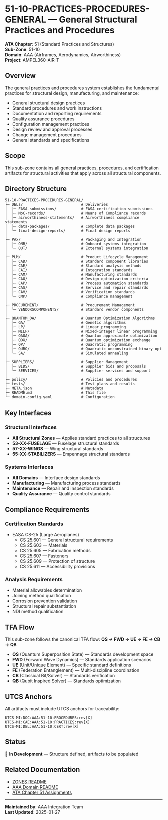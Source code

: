 # 51-10-PRACTICES-PROCEDURES-GENERAL — General Structural Practices and Procedures

**ATA Chapter**: 51 (Standard Practices and Structures)  
**Sub-Zone**: 51-10  
**Domain**: AAA (Airframes, Aerodynamics, Airworthiness)  
**Project**: AMPEL360-AIR-T

## Overview

The general practices and procedures system establishes the fundamental practices for structural design, manufacturing, and maintenance:
- General structural design practices
- Standard procedures and work instructions
- Documentation and reporting requirements
- Quality assurance procedures
- Configuration management practices
- Design review and approval processes
- Change management procedures
- General standards and specifications

## Scope

This sub-zone contains all general practices, procedures, and certification artifacts for structural activities that apply across all structural components.

## Directory Structure

```
51-10-PRACTICES-PROCEDURES-GENERAL/
├─ DELs/                          # Deliveries
│  ├─ EASA-submissions/           # EASA certification submissions
│  ├─ MoC-records/                # Means of Compliance records
│  ├─ airworthiness-statements/   # Airworthiness compliance statements
│  ├─ data-packages/              # Complete data packages
│  └─ final-design-reports/       # Final design reports
│
├─ PAx/                           # Packaging and Integration
│  ├─ ONB/                        # Onboard systems integration
│  └─ OUT/                        # External systems integration
│
├─ PLM/                           # Product Lifecycle Management
│  ├─ CAD/                        # Standard component libraries
│  ├─ CAE/                        # Standard analysis methods
│  ├─ CAI/                        # Integration standards
│  ├─ CAM/                        # Manufacturing standards
│  ├─ CAO/                        # Design optimization criteria
│  ├─ CAP/                        # Process automation standards
│  ├─ CAS/                        # Service and repair standards
│  ├─ CAV/                        # Verification standards
│  └─ CMP/                        # Compliance management
│
├─ PROCUREMENT/                   # Procurement Management
│  └─ VENDORSCOMPONENTS/          # Standard vendor components
│
├─ QUANTUM_OA/                    # Quantum Optimization Algorithms
│  ├─ GA/                         # Genetic algorithms
│  ├─ LP/                         # Linear programming
│  ├─ MILP/                       # Mixed-integer linear programming
│  ├─ QAOA/                       # Quantum approximate optimization
│  ├─ QOX/                        # Quantum optimization exchange
│  ├─ QP/                         # Quadratic programming
│  ├─ QUBO/                       # Quadratic unconstrained binary opt
│  └─ SA/                         # Simulated annealing
│
├─ SUPPLIERS/                     # Supplier Management
│  ├─ BIDS/                       # Supplier bids and proposals
│  └─ SERVICES/                   # Supplier services and support
│
├─ policy/                        # Policies and procedures
├─ tests/                         # Test plans and results
├─ META.json                      # Metadata
├─ README.md                      # This file
└─ domain-config.yaml             # Configuration
```

## Key Interfaces

### Structural Interfaces
- **All Structural Zones** — Applies standard practices to all structures
- **53-XX-FUSELAGE** — Fuselage structural standards
- **57-XX-WINGS** — Wing structural standards
- **55-XX-STABILIZERS** — Empennage structural standards

### Systems Interfaces
- **All Domains** — Interface design standards
- **Manufacturing** — Manufacturing process standards
- **Maintenance** — Repair and inspection standards
- **Quality Assurance** — Quality control standards

## Compliance Requirements

### Certification Standards
- EASA CS-25 (Large Aeroplanes)
  - CS 25.601 — General structural requirements
  - CS 25.603 — Materials
  - CS 25.605 — Fabrication methods
  - CS 25.607 — Fasteners
  - CS 25.609 — Protection of structure
  - CS 25.611 — Accessibility provisions

### Analysis Requirements
- Material allowables determination
- Joining method qualification
- Corrosion prevention validation
- Structural repair substantiation
- NDI method qualification

## TFA Flow

This sub-zone follows the canonical TFA flow:
**QS → FWD → UE → FE → CB → QB**

- **QS** (Quantum Superposition State) — Standards development space
- **FWD** (Forward Wave Dynamics) — Standards application scenarios
- **UE** (Unit/Unique Element) — Specific standard definitions
- **FE** (Federation Entanglement) — Multi-discipline coordination
- **CB** (Classical Bit/Solver) — Standards verification
- **QB** (Qubit Inspired Solver) — Standards optimization

## UTCS Anchors

All artifacts must include UTCS anchors for traceability:
```
UTCS-MI:DOC:AAA:51-10:PROCEDURES:rev[X]
UTCS-MI:CAE:AAA:51-10:PRACTICES:rev[X]
UTCS-MI:DEL:AAA:51-10:CERT:rev[X]
```

## Status

🚧 **In Development** — Structure defined, artifacts to be populated

## Related Documentation

- [ZONES README](../README.md)
- [AAA Domain README](../../README.md)
- [ATA Chapter 51 Assignments](../../../../../1-DIMENSIONS/CANONICAL-TAXONOMY/ata-chapters.csv)

---

**Maintained by**: AAA Integration Team  
**Last Updated**: 2025-01-27
